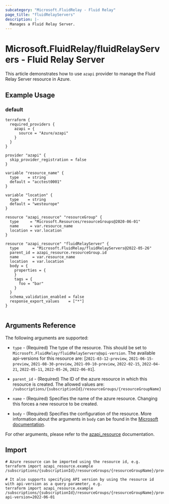 ```yaml
---
subcategory: "Microsoft.FluidRelay - Fluid Relay"
page_title: "fluidRelayServers"
description: |-
  Manages a Fluid Relay Server.
---
```


# Microsoft.FluidRelay/fluidRelayServers - Fluid Relay Server

This article demonstrates how to use `azapi` provider to manage the Fluid Relay Server resource in Azure.

## Example Usage

### default

```hcl
terraform {
  required_providers {
    azapi = {
      source = "Azure/azapi"
    }
  }
}

provider "azapi" {
  skip_provider_registration = false
}

variable "resource_name" {
  type    = string
  default = "acctest0001"
}

variable "location" {
  type    = string
  default = "westeurope"
}

resource "azapi_resource" "resourceGroup" {
  type     = "Microsoft.Resources/resourceGroups@2020-06-01"
  name     = var.resource_name
  location = var.location
}

resource "azapi_resource" "fluidRelayServer" {
  type      = "Microsoft.FluidRelay/fluidRelayServers@2022-05-26"
  parent_id = azapi_resource.resourceGroup.id
  name      = var.resource_name
  location  = var.location
  body = {
    properties = {
    }
    tags = {
      foo = "bar"
    }
  }
  schema_validation_enabled = false
  response_export_values    = ["*"]
}


```



## Arguments Reference

The following arguments are supported:

* `type` - (Required) The type of the resource. This should be set to `Microsoft.FluidRelay/fluidRelayServers@api-version`. The available api-versions for this resource are: [`2021-03-12-preview`, `2021-06-15-preview`, `2021-08-30-preview`, `2021-09-10-preview`, `2022-02-15`, `2022-04-21`, `2022-05-11`, `2022-05-26`, `2022-06-01`].

* `parent_id` - (Required) The ID of the azure resource in which this resource is created. The allowed values are:  
  `/subscriptions/{subscriptionId}/resourceGroups/{resourceGroupName}`

* `name` - (Required) Specifies the name of the azure resource. Changing this forces a new resource to be created.

* `body` - (Required) Specifies the configuration of the resource. More information about the arguments in `body` can be found in the [Microsoft documentation](https://learn.microsoft.com/en-us/azure/templates/Microsoft.FluidRelay/fluidRelayServers?pivots=deployment-language-terraform).

For other arguments, please refer to the [azapi_resource](https://registry.terraform.io/providers/Azure/azapi/latest/docs/resources/resource) documentation.

## Import

 ```shell
 # Azure resource can be imported using the resource id, e.g.
 terraform import azapi_resource.example /subscriptions/{subscriptionId}/resourceGroups/{resourceGroupName}/providers/Microsoft.FluidRelay/fluidRelayServers/{resourceName}
 
 # It also supports specifying API version by using the resource id with api-version as a query parameter, e.g.
 terraform import azapi_resource.example /subscriptions/{subscriptionId}/resourceGroups/{resourceGroupName}/providers/Microsoft.FluidRelay/fluidRelayServers/{resourceName}?api-version=2022-06-01
 ```

